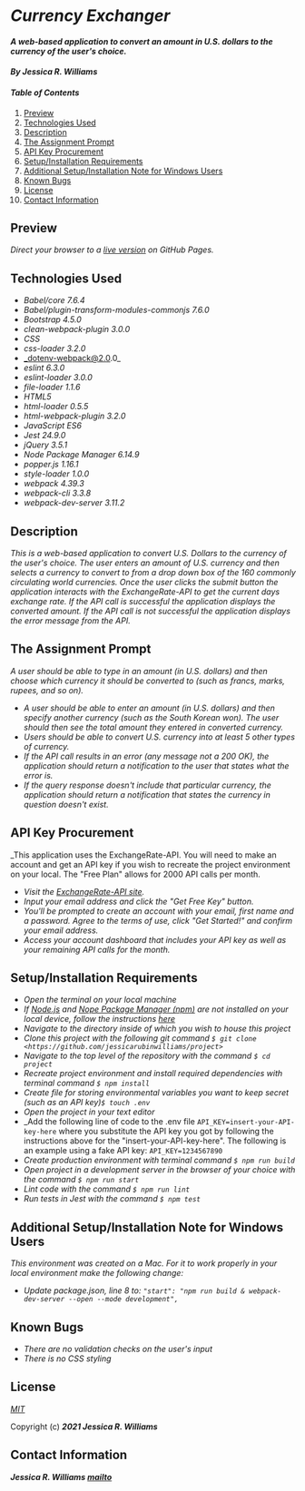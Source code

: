# _Currency Exchanger_

#### _A web-based application to convert an amount in U.S. dollars to the currency of the user's choice._

#### _By **Jessica R. Williams**_

#### _Table of Contents_

1. [Preview](#preview)
2. [Technologies Used](#technologies)
3. [Description](#description)
4. [The Assignment Prompt](#prompt)
5. [API Key Procurement](#api)
6. [Setup/Installation Requirements](#setup)
7. [Additional Setup/Installation Note for Windows Users](#windows)
8. [Known Bugs](#bugs)
9. [License](#license)
10. [Contact Information](#contact)

## Preview <a id="preview"></a>

_Direct your browser to a [live version](https://jessicarubinwilliams.github.io/currency-exchanger) on GitHub Pages._

## Technologies Used <a id="technologies"></a>

* _Babel/core 7.6.4_
* _Babel/plugin-transform-modules-commonjs 7.6.0_
* _Bootstrap 4.5.0_
* _clean-webpack-plugin 3.0.0_
* _CSS_
* _css-loader 3.2.0_
* _dotenv-webpack@2.0.0_
* _eslint 6.3.0_
* _eslint-loader 3.0.0_
* _file-loader 1.1.6_
* _HTML5_
* _html-loader 0.5.5_
* _html-webpack-plugin 3.2.0_
* _JavaScript ES6_
* _Jest 24.9.0_
* _jQuery 3.5.1_
* _Node Package Manager 6.14.9_
* _popper.js 1.16.1_
* _style-loader 1.0.0_
* _webpack 4.39.3_
* _webpack-cli 3.3.8_
* _webpack-dev-server 3.11.2_

## Description <a id="description"></a>

_This is a web-based application to convert U.S. Dollars to the currency of the user's choice. The user enters an amount of U.S. currency and then selects a currency to convert to from a drop down box of the 160 commonly circulating world currencies. Once the user clicks the submit button the application interacts with the ExchangeRate-API to get the current days exchange rate. If the API call is successful the application displays the converted amount. If the API call is not successful the application displays the error message from the API._

## The Assignment Prompt <a id="prompt"></a>

_A user should be able to type in an amount (in U.S. dollars) and then choose which currency it should be converted to (such as francs, marks, rupees, and so on)._

* _A user should be able to enter an amount (in U.S. dollars) and then specify another currency (such as the South Korean won). The user should then see the total amount they entered in converted currency._
* _Users should be able to convert U.S. currency into at least 5 other types of currency._
* _If the API call results in an error (any message not a 200 OK), the application should return a notification to the user that states what the error is._
* _If the query response doesn't include that particular currency, the application should return a notification that states the currency in question doesn't exist._

## API Key Procurement <a id="api"></a>

_This application uses the ExchangeRate-API. You will need to make an account and get an API key if you wish to recreate the project environment on your local. The "Free Plan" allows for 2000 API calls per month.

* _Visit the [ExchangeRate-API site](https://www.exchangerate-api.com/)._
* _Input your email address and click the "Get Free Key" button._
* _You'll be prompted to create an account with your email, first name and a password. Agree to the terms of use, click "Get Started!" and confirm your email address._
* _Access your account dashboard that includes your API key as well as your remaining API calls for the month._

## Setup/Installation Requirements <a id="setup"></a>

* _Open the terminal on your local machine_
* _If [Node.js](https://nodejs.org/en/) and [Nope Package Manager (npm)](https://www.npmjs.com/) are not installed on your local device, follow the instructions [here](https://www.learnhowtoprogram.com/intermediate-javascript/getting-started-with-javascript/installing-node-js)_
* _Navigate to the directory inside of which you wish to house this project_
* _Clone this project with the following git command `$ git clone <https://github.com/jessicarubinwilliams/project>`_
* _Navigate to the top level of the repository with the command `$ cd project`_
* _Recreate project environment and install required dependencies with terminal command `$ npm install`_
* _Create file for storing environmental variables you want to keep secret (such as an API key)`$ touch .env`_
* _Open the project in your text editor_
* _Add the following line of code to the .env file `API_KEY=insert-your-API-key-here` where you substitute the API key you got by following the instructions above for the "insert-your-API-key-here". The following is an example using a fake API key: `API_KEY=1234567890`
* _Create production environment with terminal command `$ npm run build`_
* _Open project in a development server in the browser of your choice with the command `$ npm run start`_
* _Lint code with the command `$ npm run lint`_
* _Run tests in Jest with the command `$ npm test`_

## Additional Setup/Installation Note for Windows Users <a id="windows"></a>

_This environment was created on a Mac. For it to work properly in your local environment make the following change:_
* _Update package.json, line 8 to: `"start": "npm run build & webpack-dev-server --open --mode development",`_

## Known Bugs <a id="bugs"></a>
* _There are no validation checks on the user's input_
* _There is no CSS styling_

## License <a id="license"></a>
*[MIT](https://choosealicense.com/licenses/mit/)*

Copyright (c) **_2021 Jessica R. Williams_**

## Contact Information <a id="contact"></a>
**_Jessica R. Williams [mailto](mailto:jessicarubinwilliams@gmail.com)_**